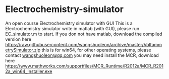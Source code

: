 # Electrochemistry-simulator
An open course Electrochemistry simulator with GUI
This is a Electrochemistry simulator write in matlab (with GUI), please run EC_simulator.m to start.
If you don not have matlab, download the compiled version here https://raw.githubusercontent.com/wangshuoleon/archive/master/VoltammetrySimulator.zip
this is for win64, for other operating systems, please contact wangshuoleon@qq.com
you may need install the MCR, download here https://www.mathworks.com/supportfiles/MCR_Runtime/R2012a/MCR_R2012a_win64_installer.exe
